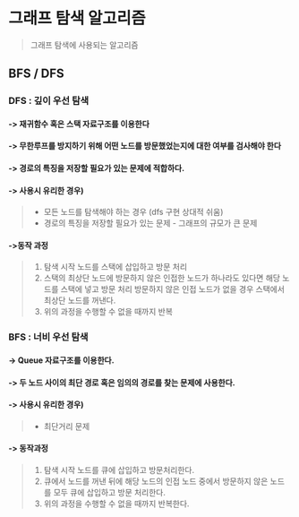 
# 그래프 탐색 알고리즘
> 그래프 탐색에 사용되는 알고리즘

## BFS / DFS 
### DFS : 깊이 우선 탐색
#### -> 재귀함수 혹은 스택 자료구조를 이용한다
#### -> 무한루프를 방지하기 위해 어떤 노드를 방문했었는지에 대한 여부를 검사해야 한다
#### -> 경로의 특징을 저장할 필요가 있는 문제에 적합하다.
#### -> 사용시 유리한 경우)
>	- 모든 노드를 탐색해야 하는 경우 (dfs 구현 상대적 쉬움)
>	- 경로의 특징을 저장할  필요가 있는 문제
	- 그래프의 규모가 큰 문제
#### ->동작 과정
>	1. 탐색 시작 노드를 스택에 삽입하고 방문 처리
>	2. 스택의 최상단 노드에 방문하지 않은 인접한 노드가 하나라도 있다면
>	   해당 노드를 스택에 넣고 방문 처리
>	   방문하지 않은 인접 노드가 없을 경우 스택에서 최상단 노드를 꺼낸다.
>	3. 위의 과정을 수행할 수 없을 때까지 반복



### BFS : 너비 우선 탐색
#### -> Queue 자료구조를 이용한다.
#### -> 두 노드 사이의 최단 경로 혹은 임의의 경로를 찾는 문제에 사용한다.
#### -> 사용시 유리한 경우)
>	- 최단거리 문제
#### -> 동작과정
>	1. 탐색 시작 노드를 큐에 삽입하고 방문처리한다.
>	2. 큐에서 노드를 꺼낸 뒤에 해당 노드의 인접 노드 중에서 방문하지 않은 노드를 모두 큐에
>	   삽입하고 방문 처리한다.
>	3. 위의 과정을 수행할 수 없을 때까지 반복한다.
